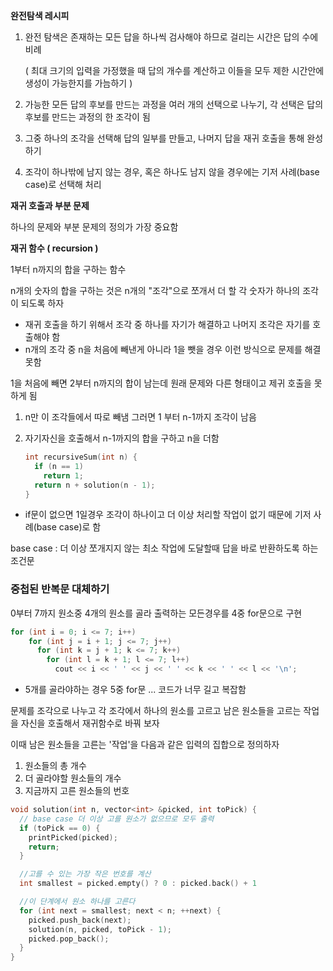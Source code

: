 **완전탐색 레시피**

1. 완전 탐색은 존재하는 모든 답을 하나씩 검사해야 하므로 걸리는 시간은 답의 수에 비례

    ( 최대 크기의 입력을 가정했을 때 답의 개수를 계산하고 이들을 모두 제한 시간안에 생성이 가능한지를 가늠하기 )

2. 가능한 모든 답의 후보를 만드는 과정을 여러 개의 선택으로 나누기, 각 선택은 답의 후보를 만드는 과정의 한 조각이 됨
3. 그중 하나의 조각을 선택해 답의 일부를 만들고, 나머지 답을 재귀 호출을 통해 완성하기
4. 조각이 하나밖에 남지 않는 경우, 혹은 하나도 남지 않을 경우에는 기저 사례(base case)로 선택해 처리

**재귀 호출과 부분 문제**

하나의 문제와 부분 문제의 정의가 가장 중요함


**재귀 함수 ( recursion )**

1부터 n까지의 합을 구하는 함수

n개의 숫자의 합을 구하는 것은 n개의 "조각"으로 쪼개서 더 할 각 숫자가 하나의 조각이 되도록 하자

- 재귀 호출을 하기 위해서 조각 중 하나를 자기가 해결하고 나머지 조각은 자기를 호출해야 함
- n개의 조각 중 n을 처음에 빼낸게 아니라 1을 뺏을 경우 이런 방식으로 문제를 해결 못함

1을 처음에 빼면 2부터 n까지의 합이 남는데 원래 문제와 다른 형태이고 제귀 호출을 못하게 됨

1. n만 이 조각들에서 따로 빼냄 그러면 1 부터 n-1까지 조각이 남음
2. 자기자신을 호출해서 n-1까지의 합을 구하고 n을 더함

    ```cpp
    int recursiveSum(int n) {
      if (n == 1)
        return 1;
      return n + solution(n - 1);
    }
    ```

- if문이 없으면 1일경우 조각이 하나이고 더 이상 처리할 작업이 없기 때문에 기저 사례(base case)로 함

base case : 더 이상 쪼개지지 않는 최소 작업에 도달할때 답을 바로 반환하도록 하는 조건문

### 중첩된 반복문 대체하기

0부터 7까지 원소중 4개의 원소를 골라 출력하는 모든경우를 4중 for문으로 구현

```cpp
for (int i = 0; i <= 7; i++)
    for (int j = i + 1; j <= 7; j++)
      for (int k = j + 1; k <= 7; k++)
        for (int l = k + 1; l <= 7; l++)
          cout << i << ' ' << j << ' ' << k << ' ' << l << '\n';
```

- 5개를 골라야하는 경우 5중 for문 ... 코드가 너무 길고 복잡함

문제를 조각으로 나누고 각 조각에서 하나의 원소를 고르고 남은 원소들을 고르는 작업을 자신을 호출해서 재귀함수로 바꿔 보자

이때 남은 원소들을 고른는 '작업'을 다음과 같은 입력의 집합으로 정의하자

1. 원소들의 총 개수
2. 더 골라야할 원소들의 개수
3. 지금까지 고른 원소들의 번호

```cpp
void solution(int n, vector<int> &picked, int toPick) {
  // base case 더 이상 고를 원소가 없으므로 모두 출력
  if (toPick == 0) {
    printPicked(picked);
    return;
  }

  //고를 수 있는 가장 작은 번호를 계산
  int smallest = picked.empty() ? 0 : picked.back() + 1

  //이 단계에서 원소 하나를 고른다
  for (int next = smallest; next < n; ++next) {
    picked.push_back(next);
    solution(n, picked, toPick - 1);
    picked.pop_back();
  }
}
```
